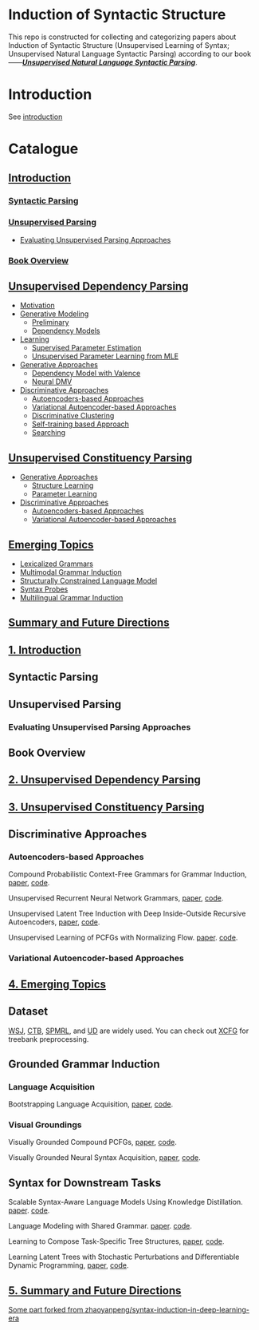 # Induction of Syntactic Structure
This repo is constructed for collecting and categorizing papers about Induction of Syntactic Structure (Unsupervised Learning of Syntax; Unsupervised Natural Language Syntactic Parsing) according to our book——[_**Unsupervised Natural Language Syntactic Parsing**_](https://xx).
# Introduction
See [introduction](introduction.tex) 

# Catalogue
## [Introduction](#1)
### [Syntactic Parsing](#1.1)
### [Unsupervised Parsing](#1.2)
  - [Evaluating Unsupervised Parsing Approaches](#1.2.1)

### [Book Overview](#1.3)

## [Unsupervised Dependency Parsing](#2)
* [Motivation](#2.1)
* [Generative Modeling](#2.2)
  - [Preliminary](#2.2.1)
  - [Dependency Models](#2.2.2)
* [Learning](#2.3)
  - [Supervised Parameter Estimation](#2.3.1)
  - [Unsupervised Parameter Learning from MLE](#2.3.2)
* [Generative Approaches](#2.4)
  - [Dependency Model with Valence](#2.4.1)
  - [Neural DMV](#2.4.2)
* [Discriminative Approaches](#2.5)
  - [Autoencoders-based Approaches](#2.5.1)
  - [Variational Autoencoder-based Approaches](#2.5.2)
  - [Discriminative Clustering](#2.5.3)
  - [Self-training based Approach](#2.5.4)
  - [Searching](#2.5.5)

## [Unsupervised Constituency Parsing](#3)
* [Generative Approaches](#3.1)
  - [Structure Learning](#3.1.1)
  - [Parameter Learning](#3.1.2)
* [Discriminative Approaches](#3.2)
  - [Autoencoders-based Approaches](#3.2.1)
  - [Variational Autoencoder-based Approaches](#3.2.2)

## [Emerging Topics](#4)
* [Lexicalized Grammars](#4.1)
* [Multimodal Grammar Induction](#4.2)
* [Structurally Constrained Language Model](#4.3)
* [Syntax Probes](#4.4)
* [Multilingual Grammar Induction](#4.5)

## [Summary and Future Directions](#5)


## [1. Introduction](#6)

<p id="1"></p >

## Syntactic Parsing
<p id="1.1"></p >

## Unsupervised Parsing
<p id="1.2"></p >

### Evaluating Unsupervised Parsing Approaches
<p id="1.2.1"></p >

## Book Overview
<p id="1.3"></p >

## [2. Unsupervised Dependency Parsing](#7)
<p id="2"></p >

## [3. Unsupervised Constituency Parsing](#8)

<p id="3"></p >


## Discriminative Approaches
<p id="3.2"></p >

### Autoencoders-based Approaches
<p id="3.2.1"></p >

Compound Probabilistic Context-Free Grammars for Grammar Induction, [paper](https://arxiv.org/abs/1906.10225), [code](https://github.com/harvardnlp/compound-pcfg).

Unsupervised Recurrent Neural Network Grammars, [paper](https://arxiv.org/abs/1904.03746), [code](https://github.com/harvardnlp/urnng).

Unsupervised Latent Tree Induction with Deep Inside-Outside Recursive Autoencoders, [paper](https://arxiv.org/abs/1904.02142), [code](https://github.com/iesl/diora).

Unsupervised Learning of PCFGs with Normalizing Flow. [paper](https://www.aclweb.org/anthology/P19-1234/). [code](https://github.com/lifengjin/acl_flow).

### Variational Autoencoder-based Approaches
<p id="3.2.1"></p >

## [4. Emerging Topics](#9)
<p id="4"></p >


## Dataset

[WSJ](https://catalog.ldc.upenn.edu/LDC99T42), [CTB](https://catalog.ldc.upenn.edu/LDC2005T01), [SPMRL](https://dokufarm.phil.hhu.de/spmrl2014/), and [UD](https://universaldependencies.org/) are widely used. You can check out [XCFG](https://github.com/zhaoyanpeng/xcfg) for treebank preprocessing.



## Grounded Grammar Induction

### Language Acquisition

Bootstrapping Language Acquisition, [paper](https://doi.org/10.1016/j.cognition.2017.02.009), [code](). 

### Visual Groundings

Visually Grounded Compound PCFGs, [paper](https://arxiv.org/abs/2009.12404), [code](https://github.com/zhaoyanpeng/vpcfg).

Visually Grounded Neural Syntax Acquisition, [paper](https://arxiv.org/abs/1906.02890), [code](https://github.com/ExplorerFreda/VGNSL).

## Syntax for Downstream Tasks

Scalable Syntax-Aware Language Models Using Knowledge Distillation. [paper](https://www.aclweb.org/anthology/P19-1337/). [code](#).

Language Modeling with Shared Grammar. [paper](https://www.aclweb.org/anthology/P19-1437/). [code](#).

Learning to Compose Task-Specific Tree Structures, [paper](https://arxiv.org/abs/1707.02786), [code](https://github.com/jihunchoi/unsupervised-treelstm).

Learning Latent Trees with Stochastic Perturbations and Differentiable Dynamic Programming, [paper](https://arxiv.org/abs/1906.09992), [code](https://github.com/FilippoC/diffdp).

## [5. Summary and Future Directions](#10)
<p id="5"></p >


[Some part forked from zhaoyanpeng/syntax-induction-in-deep-learning-era](https://github.com/zhaoyanpeng/syntax-induction-in-deep-learning-era)
